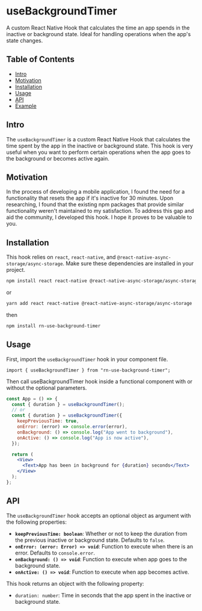 <h1>useBackgroundTimer</h1>
<p>A custom React Native Hook that calculates the time an app spends in the inactive or background state. Ideal for handling operations when the app's state changes.</p>
<h2>Table of Contents</h2>
<ul>
<li><a href="#intro" target="_new">Intro</a></li>
<li><a href="#motivation" target="_new">Motivation</a></li>
<li><a href="#installation" target="_new">Installation</a></li>
<li><a href="#usage" target="_new">Usage</a></li>
<li><a href="#api" target="_new">API</a></li>
<li><a href="#example" target="_new">Example</a></li>
</ul>

## Intro

<p>The <code>useBackgroundTimer</code> is a custom React Native Hook that calculates the time spent by the app in the inactive or background state. This hook is very useful when you want to perform certain operations when the app goes to the background or becomes active again.</p>

## Motivation

<p>In the process of developing a mobile application, I found the need for a functionality that resets the app if it's inactive for 30 minutes. Upon researching, I found that the existing npm packages that provide similar functionality weren't maintained to my satisfaction. To address this gap and aid the community, I developed this hook. I hope it proves to be valuable to you.</p>

## Installation

<p>This hook relies on <code>react</code>, <code>react-native</code>, and <code>@react-native-async-storage/async-storage</code>. Make sure these dependencies are installed in your project.</p>

```bash
npm install react react-native @react-native-async-storage/async-storage
```

or

```bash
yarn add react react-native @react-native-async-storage/async-storage
```

then

```bash
npm install rn-use-background-timer
```

## Usage

<p>First, import the <code>useBackgroundTimer</code> hook in your component file.</p>
<code>import { useBackgroundTimer } from "rn-use-background-timer";</code>

<p>Then call useBackgroundTimer hook inside a functional component with or without the optional parameters.</p>

```jsx
const App = () => {
  const { duration } = useBackgroundTimer();
  // or
  const { duration } = useBackgroundTimer({
    keepPreviousTime: true,
    onError: (error) => console.error(error),
    onBackground: () => console.log("App went to background"),
    onActive: () => console.log("App is now active"),
  });

  return (
    <View>
      <Text>App has been in background for {duration} seconds</Text>
    </View>
  );
};
```

## API

<p>The <code>useBackgroundTimer</code> hook accepts an optional object as argument with the following properties:</p>
<ul>
    <li><code><strong>keepPreviousTime: boolean</strong></code>: Whether or not to keep the duration from the previous inactive or background state. Defaults to <code>false</code>.</li>
    <li><code><strong>onError: (error: Error) =&gt; void</strong></code>: Function to execute when there is an error. Defaults to <code>console.error</code>.</li>
    <li><code><strong>onBackground: () =&gt; void</strong></code>: Function to execute when app goes to the background state.</li>
    <li><code><strong>onActive: () =&gt; void</strong></code>: Function to execute when app becomes active.</li>
</ul>
<p>This hook returns an object with the following property:</p>
<ul>
    <li><code>duration: number</code>: Time in seconds that the app spent in the inactive or background state.</li>
</ul>
